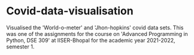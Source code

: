 # Covid-data-visualisation
Visualised the 'World-o-meter' and 'Jhon-hopkins' covid data sets. This was one of the assignments for the course on 'Advanced Programming in Python, DSE 309' at IISER-Bhopal for the academic year 2021-2022, semester 1.

